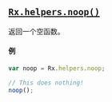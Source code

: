 ## [`Rx.helpers.noop()`](https://github.com/Reactive-Extensions/RxJS/blob/master/src/core/headers/basicheader.js#L2)

返回一个空函数。

#### 例

```js
var noop = Rx.helpers.noop;

// This does nothing!
noop();
```
